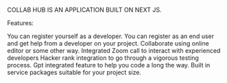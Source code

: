 COLLAB HUB IS AN APPLICATION BUILT ON NEXT JS.

Features:

You can register yourself as a developer.
You can register as an end user and get help from a developer on your project.
Collaborate using online editor or some other way.
Integrated Zoom call to interact with experienced developers
Hacker rank integration to go through a vigorous testing process.
Gpt integrated feature to help you code a long the way.
Built in service packages suitable for your project size.
